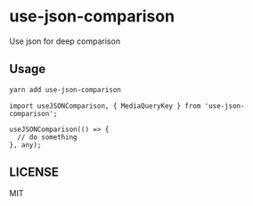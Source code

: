 # use-json-comparison

Use json for deep comparison

## Usage

```sh
yarn add use-json-comparison
```

```tsx
import useJSONComparison, { MediaQueryKey } from 'use-json-comparison';

useJSONComparison(() => {
  // do something
}, any);
```

## LICENSE

MIT
